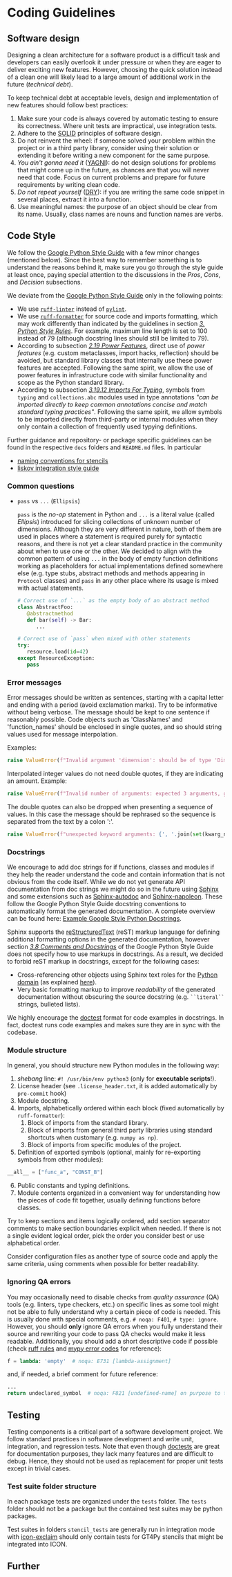 # Coding Guidelines

## Software design

Designing a clean architecture for a software product is a difficult task and developers can easily overlook it under pressure or when they are eager to deliver exciting new features. However, choosing the quick solution instead of a clean one will likely lead to a large amount of additional work in the future (_technical debt_).

To keep technical debt at acceptable levels, design and implementation of new features should follow best practices:

1. Make sure your code is always covered by automatic testing to ensure its correctness. Where unit tests are impractical, use integration tests.
2. Adhere to the [SOLID](https://en.wikipedia.org/wiki/SOLID) principles of software design.
3. Do not reinvent the wheel: if someone solved your problem within the project or in a third party library, consider using their solution or extending it before writing a new component for the same purpose.
4. _You ain't gonna need it_ ([YAGNI](https://en.wikipedia.org/wiki/You_aren%27t_gonna_need_it)): do not design solutions for problems that might come up in the future, as chances are that you will never need that code. Focus on current problems and prepare for future requirements by writing clean code.
5. _Do not repeat yourself_ ([DRY](https://en.wikipedia.org/wiki/Don%27t_repeat_yourself)): if you are writing the same code snippet in several places, extract it into a function.
6. Use meaningful names: the purpose of an object should be clear from its name. Usually, class names are nouns and function names are verbs.

<!--
TODO: we should add a doc folder (separate for `tools` and `model`? separate for each package?)


Remember that important design decisions should be properly documented for future reference and to share the knowledge with other developers. We decided to use lightweight _Architecture Decision Records_ (ADRs) for this purpose. The full list of ADRs and documentation for writing new ones can be found in [docs/functional/architecture/Index.md](docs/functional/architecture/Index.md).
-->
## Code Style

We follow the [Google Python Style Guide][google-style-guide] with a few minor changes (mentioned below). Since the best way to remember something is to understand the reasons behind it, make sure you go through the style guide at least once, paying special attention to the discussions in the _Pros_, _Cons_, and _Decision_ subsections.

We deviate from the [Google Python Style Guide][google-style-guide] only in the following points:

- We use [`ruff-linter`][ruff-linter] instead of [`pylint`][pylint].
- We use [`ruff-formatter`][ruff-formatter] for source code and imports formatting, which may work differently than indicated by the guidelines in section [_3. Python Style Rules_](https://google.github.io/styleguide/pyguide.html#3-python-style-rules). For example, maximum line length is set to 100 instead of 79 (although docstring lines should still be limited to 79).
- According to subsection [_2.19 Power Features_](https://google.github.io/styleguide/pyguide.html#219-power-features), direct use of _power features_ (e.g. custom metaclasses, import hacks, reflection) should be avoided, but standard library classes that internally use these power features are accepted. Following the same spirit, we allow the use of power features in infrastructure code with similar functionality and scope as the Python standard library.
- According to subsection [_3.19.12 Imports For Typing_](https://google.github.io/styleguide/pyguide.html#31912-imports-for-typing), symbols from `typing` and `collections.abc` modules used in type annotations _"can be imported directly to keep common annotations concise and match standard typing practices"_. Following the same spirit, we allow symbols to be imported directly from third-party or internal modules when they only contain a collection of frequently used typying definitions.

Further guidance and repository- or package specific guidelines can be found in the respective `docs` folders and `README.md` files.
In particular 
- [naming conventions for stencils](model/docs/stencil_naming_conventions.md)
- [liskov integration style guide ](tools/docs/ICON_integration_style_guide.md)

### Common questions

- `pass` vs `...` (`Ellipsis`)

  `pass` is the _no-op_ statement in Python and `...` is a literal value (called _Ellipsis_) introduced for slicing collections of unknown number of dimensions. Although they are very different in nature, both of them are used in places where a statement is required purely for syntactic reasons, and there is not yet a clear standard practice in the community about when to use one or the other. We decided to align with the common pattern of using `...` in the body of empty function definitions working as placeholders for actual implementations defined somewhere else (e.g. type stubs, abstract methods and methods appearing in `Protocol` classes) and `pass` in any other place where its usage is mixed with actual statements.

  ```python
  # Correct use of `...` as the empty body of an abstract method
  class AbstractFoo:
     @abstractmethod
     def bar(self) -> Bar:
        ...

  # Correct use of `pass` when mixed with other statements
  try:
     resource.load(id=42)
  except ResourceException:
     pass
  ```


### Error messages 

Error messages should be written as sentences, starting with a capital letter and ending with a period (avoid exclamation marks). Try to be informative without being verbose. 
The message should be kept to one sentence if reasonably possible.
Code objects such as 'ClassNames' and 'function_names' should be enclosed in single quotes, and so should string values used for message interpolation.

Examples:

```python
raise ValueError(f"Invalid argument 'dimension': should be of type 'Dimension', got '{dimension.type}'.")
```

Interpolated integer values do not need double quotes, if they are indicating an amount. Example:

```python
raise ValueError(f"Invalid number of arguments: expected 3 arguments, got {len(args)}.")
```

The double quotes can also be dropped when presenting a sequence of values. In this case the message should be rephrased so the sequence is separated from the text by a colon ':'.

```python
raise ValueError(f"unexpected keyword arguments: {', '.join(set(kwarg_names} - set(expected_kwarg_names)))}.")
```



### Docstrings
We encourage to add doc strings for if functions, classes and modules if they help the reader understand the code and
contain information that is not obvious from the code itself. While we do not yet generate API documentation 
from doc strings we might do so in the future using [Sphinx][sphinx] and some extensions such as [Sphinx-autodoc][sphinx-autodoc] and [Sphinx-napoleon][sphinx-napoleon]. These follow the Google Python Style Guide docstring conventions to automatically format the generated documentation. A complete overview can be found here: [Example Google Style Python Docstrings](https://sphinxcontrib-napoleon.readthedocs.io/en/latest/example_google.html#example-google).

Sphinx supports the [reStructuredText][sphinx-rest] (reST) markup language for defining additional formatting options in the generated documentation, however section [_3.8 Comments and Docstrings_](https://google.github.io/styleguide/pyguide.html#38-comments-and-docstrings) of the Google Python Style Guide does not specify how to use markups in docstrings. As a result, we decided to forbid reST markup in docstrings, except for the following cases:

- Cross-referencing other objects using Sphinx text roles for the [Python domain](https://www.sphinx-doc.org/en/master/usage/restructuredtext/domains.html#the-python-domain) (as explained [here](https://www.sphinx-doc.org/en/master/usage/restructuredtext/domains.html#python-roles)).
- Very basic formatting markup to improve _readability_ of the generated documentation without obscuring the source docstring (e.g. ` ``literal`` ` strings, bulleted lists).

We highly encourage the [doctest][doctest] format for code examples in docstrings. In fact, doctest runs code examples and makes sure they are in sync with the codebase.

### Module structure

In general, you should structure new Python modules in the following way:

1. _shebang_ line: `#! /usr/bin/env python3` (only for **executable scripts**!).
2. License header (see `.license_header.txt`, it is added automatically by `pre-commit` hook)
3. Module docstring.
4. Imports, alphabetically ordered within each block (fixed automatically by `ruff-formatter`):
   1. Block of imports from the standard library.
   2. Block of imports from general third party libraries using standard shortcuts when customary (e.g. `numpy as np`).
   3. Block of imports from specific modules of the project.
5. Definition of exported symbols (optional, mainly for re-exporting symbols from other modules):

```python
__all__ = ["func_a", "CONST_B"]
```

6. Public constants and typing definitions.
7. Module contents organized in a convenient way for understanding how the pieces of code fit together, usually defining functions before classes.

Try to keep sections and items logically ordered, add section separator comments to make section boundaries explicit when needed. If there is not a single evident logical order, pick the order you consider best or use alphabetical order.

Consider configuration files as another type of source code and apply the same criteria, using comments when possible for better readability.

### Ignoring QA errors

You may occasionally need to disable checks from _quality assurance_ (QA) tools (e.g. linters, type checkers, etc.) on specific lines as some tool might not be able to fully understand why a certain piece of code is needed. This is usually done with special comments, e.g. `# noqa: F401`, `# type: ignore`. However, you should **only** ignore QA errors when you fully understand their source and rewriting your code to pass QA checks would make it less readable. Additionally, you should add a short descriptive code if possible (check [ruff rules][ruff-rules] and [mypy error codes][mypy-error-codes] for reference):

```python
f = lambda: 'empty'  # noqa: E731 [lambda-assignment]
```

and, if needed, a brief comment for future reference:

```python
...
return undeclared_symbol  # noqa: F821 [undefined-name] on purpose to trigger black-magic
```

## Testing

Testing components is a critical part of a software development project. We follow standard practices in software development and write unit, integration, and regression tests. Note that even though [doctests][doctest] are great for documentation purposes, they lack many features and are difficult to debug. Hence, they should not be used as replacement for proper unit tests except in trivial cases.

### Test suite folder structure
In each package tests are organized under the `tests` folder. The `tests` folder should not be a package 
but the contained test suites may be python packages.

Test suites in folders `stencil_tests` are generally run in integration mode with [icon-exclaim](https://github.com/C2SM/icon-exclaim) 
should only contain tests for GT4Py stencils that might be integrated into ICON.


## Further 


<!--
TODO: add test conventions:
TODO:    - to name test functions
TODO:    - to use pytest features (fixtures, markers, etc.)
TODO:    - to generate mock objects and data for tests (e.g. pytest-factoryboy, pytest-cases)
TODO:    - to use pytest plugins

Links with plugins:
https://towardsdatascience.com/pytest-plugins-to-love-%EF%B8%8F-9c71635fbe22
https://testandcode.com/116
-->

<!-- Reference links -->

[doctest]: https://docs.python.org/3/library/doctest.html
[google-style-guide]: https://google.github.io/styleguide/pyguide.html
[mypy]: https://mypy.readthedocs.io/
[mypy-error-codes]: https://mypy.readthedocs.io/en/stable/error_code_list.html
[pre-commit]: https://pre-commit.com/
[pylint]: https://pylint.pycqa.org/
[ruff-formatter]: https://docs.astral.sh/ruff/formatter/
[ruff-linter]: https://docs.astral.sh/ruff/linter/
[ruff-rules]: https://docs.astral.sh/ruff/rules/
[sphinx]: https://www.sphinx-doc.org
[sphinx-autodoc]: https://www.sphinx-doc.org/en/master/usage/extensions/autodoc.html
[sphinx-napoleon]: https://sphinxcontrib-napoleon.readthedocs.io/en/latest/index.html#
[sphinx-rest]: https://www.sphinx-doc.org/en/master/usage/restructuredtext/basics.html
